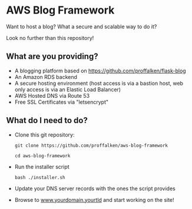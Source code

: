 # AWS Blog Framework

Want to host a blog? What a secure and scalable way to do it?

Look no further than this repository!

## What are you providing?

* A blogging platform based on https://github.com/proffalken/flask-blog
* An Amazon RDS backend
* A secure hosting environment (host access is via a bastion host, web only
  access is via an Elastic Load Balancer)
* AWS Hosted DNS via Route 53
* Free SSL Certificates via "letsencrypt"

## What do I need to do?

* Clone this git repository:

  ```
  git clone https://github.com/proffalken/aws-blog-framework

  cd aws-blog-framework
  ```
* Run the installer script

  ```
  bash ./installer.sh
  ```
* Update your DNS server records with the ones the script provides
* Browse to www.yourdomain.yourtld and start working on the site!
